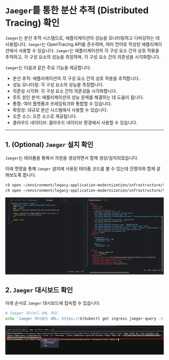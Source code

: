 # `Jaeger`를 통한 분산 추적 (Distributed Tracing) 확인

`Jaeger`는 분산 추적 시스템으로, 애플리케이션의 성능을 모니터링하고 디버깅하는 데 사용됩니다. `Jaeger`는 OpenTracing API를 준수하며, 여러 언어로 작성된 애플리케이션에서 사용할 수 있습니다. `Jaeger`는 애플리케이션의 각 구성 요소 간의 상호 작용을 추적하고, 각 구성 요소의 성능을 측정하며, 각 구성 요소 간의 의존성을 시각화합니다.

`Jaeger`는 다음과 같은 주요 기능을 제공합니다:
* 분산 추적: 애플리케이션의 각 구성 요소 간의 상호 작용을 추적합니다.
* 성능 모니터링: 각 구성 요소의 성능을 측정합니다.
* 의존성 시각화: 각 구성 요소 간의 의존성을 시각화합니다.
* 루트 원인 분석: 애플리케이션의 성능 문제를 해결하는 데 도움이 됩니다.
* 통합: 여러 플랫폼과 프레임워크와 통합할 수 있습니다.
* 확장성: 대규모 분산 시스템에서 사용할 수 있습니다.
* 오픈 소스: 오픈 소스로 제공됩니다.
* 클라우드 네이티브: 클라우드 네이티브 환경에서 사용할 수 있습니다.

---

## 1. (Optional) `Jaeger` 설치 확인

`Jaeger`는 테라폼을 통해서 자원을 생성하면서 함께 생성/설치되었습니다.

아래 명령을 통해 `Jaeger` 설치에 사용된 테라폼 코드를 볼 수 있는데 진행자와 함께 살펴보도록 합니다.

```bash
c9 open ~/environment/legacy-application-modernization/infrastructure/terraform/modules/eks/eks-addons/observability/jaeger.tf
c9 open ~/environment/legacy-application-modernization/infrastructure/terraform/modules/eks/eks-addons/observability/jaeger-values.yaml
```

![Jaeger 생성 및 설치를 위한 테라폼 코드](../../images/Observability/Jaeger-Terraform-Code.png)

## 2. `Jaeger` 대시보드 확인

아래 순서로 `Jaeger` 대시보드에 접속할 수 있습니다.

```bash
# Jaeger 대시보드 URL 확인
echo "Jaeger 대시보드 URL: https://$(kubectl get ingress jaeger-query -n observability -o json | jq --raw-output '.status.loadBalancer.ingress[0].hostname')"
```

![Jaeger 대시보드 URL 확인](../../images/Observability/Jaeger-URL.png)
